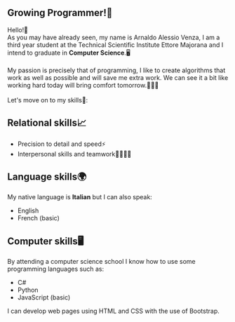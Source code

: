 Growing Programmer!🚀​
-
Hello!👋​
\
As you may have already seen, my name is Arnaldo Alessio Venza, I am a third year student at the Technical Scientific Institute Ettore Majorana and I intend to graduate in **Computer Science**.🖥️​
\
\
My passion is precisely that of programming, I like to create algorithms that work as well as possible and will save me extra work. We can see it a bit like working hard today will bring comfort tomorrow.🧑🏻‍💻​
\
\
Let's move on to my skills📝​:
## Relational skills📈​
* Precision to detail and speed⚡​
* Interpersonal skills and teamwork👨‍👨‍👦‍👦​
## Language skills🌍​
My native language is **Italian** but I can also speak:
* English
* French (basic)
## Computer skills🖥️​
By attending a computer science school I know how to use some programming languages ​​such as:
* C#
* Python
* JavaScript (basic)

I can develop web pages using HTML and CSS with the use of Bootstrap.
